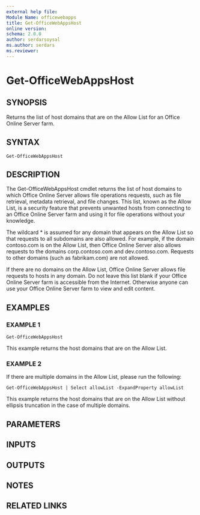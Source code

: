 ```yaml
---
external help file:
Module Name: officewebapps
title: Get-OfficeWebAppsHost
online version:
schema: 2.0.0
author: serdarsoysal
ms.author: serdars
ms.reviewer:
---
```


# Get-OfficeWebAppsHost

## SYNOPSIS
Returns the list of host domains that are on the Allow List for an Office Online Server farm.

## SYNTAX

```
Get-OfficeWebAppsHost
```

## DESCRIPTION
The Get-OfficeWebAppsHost cmdlet returns the list of host domains to which Office Online Server allows file operations requests, such as file retrieval, metadata retrieval, and file changes.
This list, known as the Allow List, is a security feature that prevents unwanted hosts from connecting to an Office Online Server farm and using it for file operations without your knowledge.

The wildcard * is assumed for any domain that appears on the Allow List so that requests to all subdomains are also allowed.
For example, if the domain contoso.com is on the Allow List, then Office Online Server also allows requests to the domains corp.contoso.com and dev.contoso.com.
Requests to other domains (such as fabrikam.com) are not allowed.

If there are no domains on the Allow List, Office Online Server allows file requests to hosts in any domain.
Do not leave this list blank if your Office Online Server farm is accessible from the Internet.
Otherwise anyone can use your Office Online Server farm to view and edit content.

## EXAMPLES

### EXAMPLE 1
```
Get-OfficeWebAppsHost
```

This example returns the host domains that are on the Allow List.

### EXAMPLE 2
If there are multiple domains in the Allow List, please run the following:

```
Get-OfficeWebAppsHost | Select allowList -ExpandProperty allowList
```

This example returns the host domains that are on the Allow List without ellipsis truncation in the case of multiple domains.

## PARAMETERS

## INPUTS

## OUTPUTS

## NOTES

## RELATED LINKS
